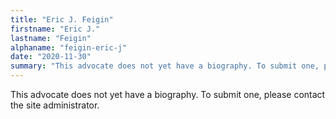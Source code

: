 ```yaml
---
title: "Eric J. Feigin"
firstname: "Eric J."
lastname: "Feigin"
alphaname: "feigin-eric-j"
date: "2020-11-30"
summary: "This advocate does not yet have a biography. To submit one, please contact the site administrator."
---
```

This advocate does not yet have a biography. To submit one, please contact the site administrator.

